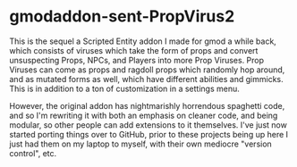 # gmodaddon-sent-PropVirus2
This is the sequel a Scripted Entity addon I made for gmod a while back, which consists of viruses which take the form of props and convert unsuspecting Props, NPCs, and Players into more Prop Viruses. Prop Viruses can come as props and ragdoll props which randomly hop around, and as mutated forms as well, which have different abilities and gimmicks. This is in addition to a ton of customization in a settings menu. 

However, the original addon has nightmarishly horrendous spaghetti code, and so I'm rewriting it with both an emphasis on cleaner code, and being modular, so other people can add extensions to it themselves. I've just now started porting things over to GitHub, prior to these projects being up here I just had them on my laptop to myself, with their own mediocre "version control", etc.
